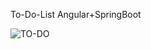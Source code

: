 To-Do-List
Angular+SpringBoot

![TO-DO](https://github.com/user-attachments/assets/1b46f494-44de-4fff-be45-69b40f20d5bd)
